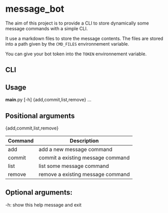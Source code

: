 # message_bot

The aim of this project is to provide a CLI to store dynamically some message commands with a simple CLI.

It use a markdown files to store the message contents. 
The files are stored into a path given by the ```CMD_FILES``` environnement variable.

You can give your bot token into the ```TOKEN``` environnement variable.

## CLI

## Usage

__main__.py [-h] {add,commit,list,remove} ...

## Positional arguments

{add,commit,list,remove}

| Command | Description |
| ------- | ----------- |
| add     | add a new message command |
| commit  | commit a existing message command |
| list    | list some message command |
| remove  | remove a existing message command |
    
## Optional arguments:

-h: show this help message and exit

